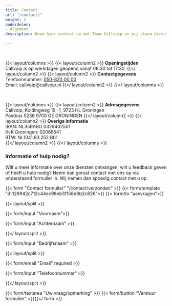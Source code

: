 ```yaml
---
title: Contact
url: "/contact/"
weight: 2
onderdelen:
- Algemeen
description: Neem hier contact op met Team Callvoip en wij staan direct paraat met passend advies op jouw vragen. Callvoip, Koldingweg 19 -1, 9723 HL Groningen

---
```

<br>

{{< layout/columns >}}
{{< layout/column2 >}}
**Openingstijden** <br> Callvoip is op werkdagen geopend vanaf 08:30 tot 17:30.
{{</ layout/column2 >}}
{{< layout/column2 >}}
**Contactgegevens** <br> Telefoonnummer: [050-820 00 00](tel:+31508200000) <br> Email: [callvoip@callvoip.nl](https://www.callvoiptelefonie.nl/contact/contactgegevens/)
{{</ layout/column2 >}}
{{</ layout/columns >}}

<br>

{{< layout/columns >}}
{{< layout/column2 >}}
**Adresgegevens** <br>
Callvoip, Koldingweg 19 -1, 9723 HL Groningen
<br> Postbus 5236 9700 GE GRONINGEN
{{</ layout/column2 >}}
{{< layout/column2 >}}
**Overige informatie**
<br>IBAN: NL35RABO 0329402501 <br> KvK Groningen: 02066541 <br> BTW: NL1041.63.252.B01 <br>
{{</ layout/column2 >}}
{{</ layout/columns >}}<br>

### Informatie of hulp nodig?

Wilt u meer informatie over onze diensten ontvangen, wilt u feedback geven of heeft u hulp nodig? Neem dan gerust contact met ons op via onderstaand formulier in. Wij nemen dan spoedig contact met u op.

{{< form "Contact formulier" "/contact/verzonden" >}}
{{< form/template "d-126942c712c44ec98eb3f158d6b2c826">}}
{{< form/to "aanvragen">}}

{{< layout/split >}}

{{< form/input "Voornaam">}}

{{< form/input "Achternaam" >}}

{{</ layout/split >}}

{{< form/input "Bedrijfsnaam" >}}

{{< layout/split >}}

{{< form/email "Email" required >}}

{{< form/input "Telefoonnummer" >}}

{{</ layout/split >}}

{{< form/textarea "Uw vraag/opmerking" >}} {{< form/button "Verstuur formulier" >}}{{</ form >}}

